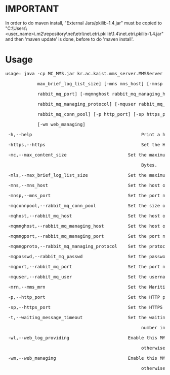 # IMPORTANT

In order to do maven install, "External Jars/pkilib-1.4.jar" must be copied to "C:\Users\\<user_name>\\.m2\repository\net\etri\net.etri.pkilib\1.4\net.etri.pkilib-1.4.jar" and then 'maven update' is done, before to do 'maven install'.

# Usage
<pre>usage: java -cp MC_MMS.jar kr.ac.kaist.mms_server.MMSServer [-h help] [-https https] [-mc max_content_size] [-mls <br/>
            max_brief_log_list_size] [-mns mns_host] [-mnsp mns_port] [-mrn mms_mrn] [-mqhost rabbit_mq_host] [-mqport <br/>
            rabbit_mq_port] [-mqmnghost rabbit_mq_managing_host] [-mqmngport rabbit_mq_managing_port] [-mqmngproto <br/>
            rabbit_mq_managing_protocol] [-mquser rabbit_mq_user] [-mqpasswd rabbit_mq_passwd] [-mqconnpool <br/>
            rabbit_mq_conn_pool] [-p http_port] [-sp https_port] [-t waiting_message_timeout] [-wl web_log_providing] <br/>
            [-wm web_managing] <br/>
 -h,--help                                         Print a help message and exit. <br/>
 -https,--https                                    Set the HTTPS enabled. <br/>
 -mc,--max_content_size <arg>                      Set the maximum content size of this MMS. The unit of size is Kilo <br/>
                                                   Bytes. <br/>
 -mls,--max_brief_log_list_size <arg>              Set the maximum list size of the brief log in the MMS status. <br/>
 -mns,--mns_host <arg>                             Set the host of the Maritime Name System server. <br/>
 -mnsp,--mns_port <arg>                            Set the port number of the Maritime Name System server. <br/>
 -mqconnpool,--rabbit_mq_conn_pool <arg>           Set the size of Rabbit MQ connection pool. <br/>
 -mqhost,--rabbit_mq_host <arg>                    Set the host of the Rabbit MQ server. <br/>
 -mqmnghost,--rabbit_mq_managing_host <arg>        Set the host of the Rabbit MQ management server. <br/>
 -mqmngport,--rabbit_mq_managing_port <arg>        Set the port number of the Rabbit MQ management server. <br/>
 -mqmngproto,--rabbit_mq_managing_protocol <arg>   Set the protocol of the Rabbit MQ management server. <br/>
 -mqpasswd,--rabbit_mq_passwd <arg>                Set the password of the Rabbit MQ server. <br/>
 -mqport,--rabbit_mq_port <arg>                    Set the port number of the Rabbit MQ server. <br/>
 -mquser,--rabbit_mq_user <arg>                    Set the username of the Rabbit MQ server. <br/>
 -mrn,--mms_mrn <arg>                              Set the Maritime Resource Name of this MMS. <br/>
 -p,--http_port <arg>                              Set the HTTP port number of this MMS. <br/>
 -sp,--https_port <arg>                            Set the HTTPS port number of this MMS. <br/>
 -t,--waiting_message_timeout <arg>                Set the waiting message timeout of this MMS, when using sequence <br/>
                                                   number in a message. <br/>
 -wl,--web_log_providing <arg>                     Enable this MMS provide web logging if the argument is [true], <br/>
                                                   otherwise disable if [false]. Default is [true]. <br/>
 -wm,--web_managing <arg>                          Enable this MMS provide web management if the argument is [true], <br/>
                                                   otherwise disable if [false]. Default is [true]. <br/>
</pre>
